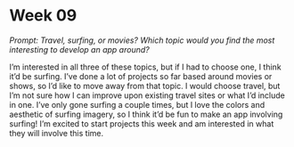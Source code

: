 # Week 09 

*Prompt: Travel, surfing, or movies? Which topic would you find the most interesting to develop an app around?*

I’m interested in all three of these topics, but if I had to choose one, I think it’d be surfing. I’ve done a lot of projects so far based around movies or shows, so I’d like to move away from that topic. I would choose travel, but I’m not sure how I can improve upon existing travel sites or what I’d include in one. I’ve only gone surfing a couple times, but I love the colors and aesthetic of surfing imagery, so I think it’d be fun to make an app involving surfing! I’m excited to start projects this week and am interested in what they will involve this time. 
